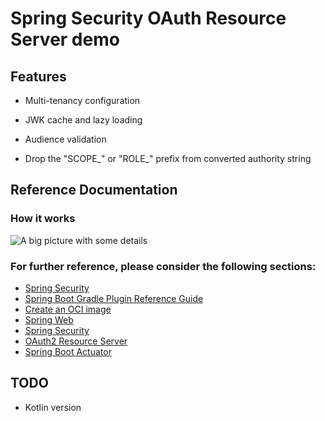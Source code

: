 # Spring Security OAuth Resource Server demo

## Features

* Multi-tenancy configuration

* JWK cache and lazy loading

* Audience validation

* Drop the "SCOPE_" or "ROLE_" prefix from converted authority string

## Reference Documentation

### How it works

![A big picture with some details](http://www.plantuml.com/plantuml/proxy?src=https://raw.githubusercontent.com/arthuroz/spring-security-multi-tenancy/main/documentation/resolver.puml)

### For further reference, please consider the following sections:

* [Spring Security](https://docs.gradle.org)
* [Spring Boot Gradle Plugin Reference Guide](https://docs.spring.io/spring-boot/docs/2.4.3/gradle-plugin/reference/html/)
* [Create an OCI image](https://docs.spring.io/spring-boot/docs/2.4.3/gradle-plugin/reference/html/#build-image)
* [Spring Web](https://docs.spring.io/spring-boot/docs/2.4.3/reference/htmlsingle/#boot-features-developing-web-applications)
* [Spring Security](https://docs.spring.io/spring-boot/docs/2.4.3/reference/htmlsingle/#boot-features-security)
* [OAuth2 Resource Server](https://docs.spring.io/spring-boot/docs/2.4.3/reference/htmlsingle/#boot-features-security-oauth2-server)
* [Spring Boot Actuator](https://docs.spring.io/spring-boot/docs/2.4.3/reference/htmlsingle/#production-ready)

## TODO
* Kotlin version